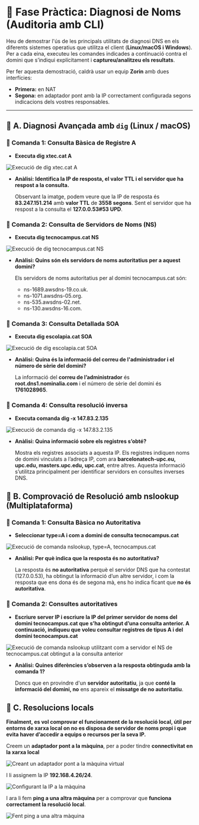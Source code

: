 
# 🧩 Fase Pràctica: Diagnosi de Noms (Auditoria amb CLI)

Heu de demostrar l'ús de les principals utilitats de diagnosi DNS en els diferents sistemes operatius que utilitza el client (**Linux/macOS i Windows**).  
Per a cada eina, executeu les comandes indicades a continuació contra el domini que s’indiqui explícitament i **captureu/analitzeu els resultats**.

Per fer aquesta demostració, caldrà usar un equip **Zorin** amb dues interfícies:
- **Primera:** en NAT  
- **Segona:** en adaptador pont amb la IP correctament configurada segons indicacions dels vostres responsables.

---

## 🔹 A. Diagnosi Avançada amb `dig` (Linux / macOS)

### 🧭 Comanda 1: Consulta Bàsica de Registre A

- **Executa dig xtec.cat A**

<img src="img/1.png" alt="Execució de dig xtec.cat A">

- **Anàlisi: Identifica la IP de resposta, el valor TTL i el servidor que ha respost a la consulta.**

  Observant la imatge, podem veure que la IP de resposta és **83.247.151.214** amb **valor TTL** de **3558 segons**. Sent el servidor que ha respost a la consulta el **127.0.0.53#53 UPD**.

### 🧭 Comanda 2: Consulta de Servidors de Noms (NS)

- **Executa dig tecnocampus.cat NS**

<img src="img/2.png" alt="Execució de dig tecnocampus.cat NS">

- **Anàlisi: Quins són els servidors de noms autoritatius per a aquest domini?**

  Els servidors de noms autoritatius per al domini tecnocampus.cat són:
  - ns-1689.awsdns-19.co.uk.
  - ns-1071.awsdns-05.org.
  - ns-535.awsdns-02.net.
  - ns-130.awsdns-16.com.

### 🧭 Comanda 3: Consulta Detallada SOA

- **Executa dig escolapia.cat SOA**

<img src="img/3.png" alt="Execució de dig escolapia.cat SOA">

- **Anàlisi: Quina és la informació del correu de l'administrador i el número de sèrie del domini?**

  La informació del **correu de l’administrador** és **root.dns1.nominalia.com** i el número de sèrie del domini és **1761028965**.

### 🧭 Comanda 4: Consulta resolució inversa

- **Executa comanda dig -x 147.83.2.135**

<img src="img/4.png" alt="Execució de comanda dig -x 147.83.2.135">

- **Anàlisi: Quina informació sobre els registres s’obté?**

  Mostra els registres associats a aquesta IP. Els registres indiquen noms de domini vinculats a l’adreça IP, com ara **barcelonatech-upc.eu, upc.edu, masters.upc.edu, upc.cat**, entre altres. Aquesta informació s’utilitza principalment per identificar servidors en consultes inverses DNS.

## 🔹 B. Comprovació de Resolució amb nslookup (Multiplataforma)

### 🧭 Comanda 1: Consulta Bàsica no Autoritativa

- **Seleccionar type=A i com a domini de consulta tecnocampus.cat**

<img src="img/5.png" alt="Execució de comanda nslookup, type=A, tecnocampus.cat">

- **Anàlisi: Per què indica que la resposta és no autoritativa?**

  La resposta és **no autoritativa** perquè el servidor DNS que ha contestat (127.0.0.53), ha obtingut la informació d’un altre servidor, i com la resposta que ens dona és de segona mà, ens ho indica ficant que **no és autoritativa**.

### 🧭 Comanda 2: Consultes autoritatives

- **Escriure server IP i escriure la IP del primer servidor de noms del domini tecnocampus.cat que s’ha obtingut d’una consulta anterior. A continuació, indiqueu que voleu consultar registres de tipus A i del domini tecnocampus.cat**

<img src="img/6.png" alt="Execució de comanda nslookup utilitzant com a servidor el NS de tecnocampus.cat obtingut a la consulta anterior">

- **Anàlisi: Quines diferències s’observen a la resposta obtinguda amb la comanda 1?**

  Doncs que en provindre d'un **servidor autoritatiu**, ja que **conté la informació del domini, no** ens apareix el **missatge de no autoritatiu**.

## 🔹 C. Resolucions locals

**Finalment, es vol comprovar el funcionament de la resolució local, útil per entorns de xarxa local on no es disposa de servidor de noms propi i que evita haver d’accedir a equips o recursos per la seva IP.**

Creem un **adaptador pont a la màquina**, per a poder tindre **connectivitat en la xarxa local**

<img src="img/7.png" alt="Creant un adaptador pont a la màquina virtual">

I li assignem la IP **192.168.4.26/24**.

<img src="img/8.png" alt="Configurant la IP a la màquina">

I ara li fem **ping a una altra màquina** per a comprovar que **funciona correctament la resolució local**.

<img src="img/9.png" alt="Fent ping a una altra màquina">

